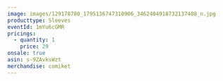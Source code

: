 ```yaml
---
image: images/129178780_1795136747310906_3462404918732137408_n.jpg
producttype: Sleeves
eventId: 1mYu6cGMR
pricings:
  - quantity: 1
    price: 29
onsale: true
asin: s-9ZAvksWzt
merchandise: comiket
---
```

